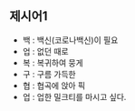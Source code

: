 ## 제시어1
- 백 : 백신(코로나백신)이 필요 
- 업 : 없던 때로
- 복 : 복귀하여 뭉게
- 구 : 구름 가득한 
- 협 : 협곡에 앉아 픽
- 업 : 업한 밀크티를 마시고 싶다.
